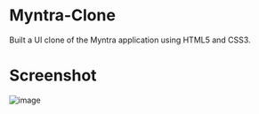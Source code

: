 # Myntra-Clone
Built a UI clone of the Myntra application using HTML5 and CSS3.

# Screenshot

![image](https://github.com/urishitapandita/Myntra-Clone/assets/67178658/b67033ea-ce2c-4682-a8c3-e9c031020cba)
